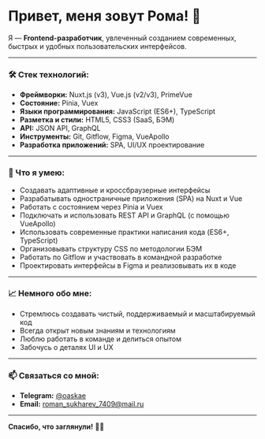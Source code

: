 # Привет, меня зовут Рома! 👋

Я — **Frontend-разработчик**, увлеченный созданием современных, быстрых и удобных пользовательских интерфейсов.

---

### 🛠️ Стек технологий:
- **Фреймворки:** Nuxt.js (v3), Vue.js (v2/v3), PrimeVue
- **Состояние:** Pinia, Vuex
- **Языки программирования:** JavaScript (ES6+), TypeScript
- **Разметка и стили:** HTML5, CSS3 (SaaS, БЭМ)
- **API:** JSON API, GraphQL
- **Инструменты:** Git, Gitflow, Figma, VueApollo
- **Разработка приложений:** SPA, UI/UX проектирование

---

### 🚀 Что я умею:
- Создавать адаптивные и кроссбраузерные интерфейсы
- Разрабатывать одностраничные приложения (SPA) на Nuxt и Vue
- Работать с состоянием через Pinia и Vuex
- Подключать и использовать REST API и GraphQL (с помощью VueApollo)
- Использовать современные практики написания кода (ES6+, TypeScript)
- Организовывать структуру CSS по методологии БЭМ
- Работать по Gitflow и участвовать в командной разработке
- Проектировать интерфейсы в Figma и реализовывать их в коде

---

### 📈 Немного обо мне:
- Стремлюсь создавать чистый, поддерживаемый и масштабируемый код
- Всегда открыт новым знаниям и технологиям
- Люблю работать в команде и делиться опытом
- Забочусь о деталях UI и UX

---

### 📫 Связаться со мной:
- **Telegram:** [@oaskae](https://t.me/oaskae)
- **Email:** roman_sukharev_7409@mail.ru

---

**Спасибо, что заглянули!** 👨‍💻
